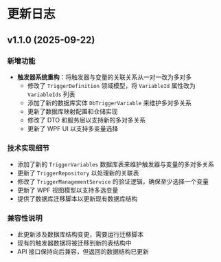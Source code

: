 # 更新日志

## v1.1.0 (2025-09-22)

### 新增功能
- **触发器系统重构**：将触发器与变量的关联关系从一对一改为多对多
  - 修改了 `TriggerDefinition` 领域模型，将 `VariableId` 属性改为 `VariableIds` 列表
  - 添加了新的数据库实体 `DbTriggerVariable` 来维护多对多关系
  - 更新了数据库映射配置和仓储实现
  - 修改了 DTO 和服务层以支持新的多对多关系
  - 更新了 WPF UI 以支持多变量选择

### 技术实现细节
- 添加了新的 `TriggerVariables` 数据库表来维护触发器与变量的多对多关系
- 更新了 `TriggerRepository` 以处理新的关联表
- 修改了 `TriggerManagementService` 的验证逻辑，确保至少选择一个变量
- 更新了 WPF 视图模型以支持多选变量
- 提供了数据库迁移脚本以更新现有数据库结构

### 兼容性说明
- 此更新涉及数据库结构变更，需要运行迁移脚本
- 现有的触发器数据将被迁移到新的表结构中
- API 接口保持向后兼容，但返回的数据结构已更新
